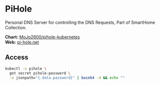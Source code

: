 # PiHole

<!--description-start-->
Personal DNS Server for controlling the DNS Requests, Part of SmartHome Collection.
<!--description-end-->

<!--header-start-->
**Chart:**  [MoJo2600/pihole-kubernetes](https://github.com/MoJo2600/pihole-kubernetes/tree/master/charts/pihole)   
**Web:**  [pi-hole.net](https://pi-hole.net/)   
<!--header-end-->

## Access

<!--admin-password-start-->
```sh
kubectl -n pihole \
  get secret pihole-password \
  -o jsonpath="{.data.password}" | base64 -d && echo ""
```
<!--admin-password-end-->